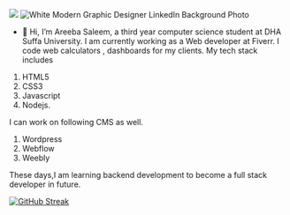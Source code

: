 ![](https://komarev.com/ghpvc/?username=Areeba4427)
![White Modern Graphic Designer LinkedIn Background Photo](https://user-images.githubusercontent.com/85062485/227606308-3cea3d16-7859-4a0a-b93c-4c8e903a02d5.png)

- 👋 Hi, I’m Areeba Saleem, a third year computer science student at DHA Suffa University. I am currently working as a Web developer at Fiverr. I code web calculators , dashboards for my clients. My tech stack includes
 1. HTML5 
 2. CSS3 
 3. Javascript 
 4. Nodejs.

I can work on following CMS as well.
1. Wordpress
2. Webflow
3. Weebly


These days,I am learning backend development to become a full stack developer in future.

[![GitHub Streak](https://streak-stats.demolab.com?user=Areeba4427&theme=dark&date_format=M%20j%5B%2C%20Y%5D)](https://git.io/streak-stats)
